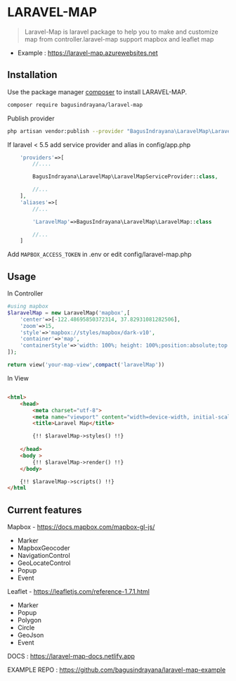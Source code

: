 # LARAVEL-MAP

> Laravel-Map is laravel package to help you to make and customize map from controller.laravel-map support mapbox and leaflet map
- Example : https://laravel-map.azurewebsites.net

## Installation

Use the package manager [composer](https://getcomposer.org) to install LARAVEL-MAP.

```bash
composer require bagusindrayana/laravel-map
```

Publish provider

```bash
php artisan vendor:publish --provider "BagusIndrayana\LaravelMap\LaravelMapServiceProvider"
```

If laravel < 5.5 add service provider and alias in config/app.php

```php
    'providers'=>[
        //....

        BagusIndrayana\LaravelMap\LaravelMapServiceProvider::class,

        //...
    ],
    'aliases'=>[
        //...

        'LaravelMap'=>BagusIndrayana\LaravelMap\LaravelMap::class

        //...
    ]


```

Add `MAPBOX_ACCESS_TOKEN` in .env or edit config/laravel-map.php



## Usage



In Controller

```php
#using mapbox
$laravelMap = new LaravelMap('mapbox',[
    'center'=>[-122.48695850372314, 37.82931081282506],
    'zoom'=>15,
    'style'=>'mapbox://styles/mapbox/dark-v10',
    'container'=>'map',
    'containerStyle'=>'width: 100%; height: 100%;position:absolute;top:0;bottom:0;'
]);

return view('your-map-view',compact('laravelMap'))

```

In View

```html

<html>
    <head>
        <meta charset="utf-8">
        <meta name="viewport" content="width=device-width, initial-scale=1">
        <title>Laravel Map</title>

        {!! $laravelMap->styles() !!}
      
    </head>
    <body >
        {!! $laravelMap->render() !!}
    </body>

    {!! $laravelMap->scripts() !!}
</html

```

## Current features

Mapbox - https://docs.mapbox.com/mapbox-gl-js/
- Marker
- MapboxGeocoder
- NavigationControl
- GeoLocateControl
- Popup
- Event

Leaflet - https://leafletjs.com/reference-1.7.1.html
- Marker
- Popup
- Polygon
- Circle
- GeoJson
- Event


DOCS : https://laravel-map-docs.netlify.app

EXAMPLE REPO : https://github.com/bagusindrayana/laravel-map-example